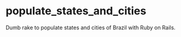 populate_states_and_cities
==========================

Dumb rake to populate states and cities of Brazil with Ruby on Rails.
